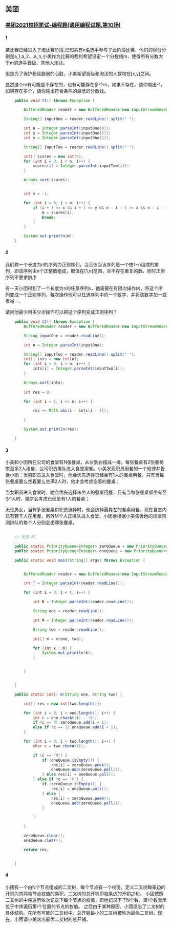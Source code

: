 

## 美团

### [美团2021校招笔试-编程题(通用编程试题,第10场)](https://www.nowcoder.com/test/28665343/summary)

#### 1

某比赛已经进入了淘汰赛阶段,已知共有n名选手参与了此阶段比赛，他们的得分分别是a_1,a_2….a_n,小美作为比赛的裁判希望设定一个分数线m，使得所有分数大于m的选手晋级，其他人淘汰。

但是为了保护粉丝脆弱的心脏，小美希望晋级和淘汰的人数均在[x,y]之间。

显然这个m有可能是不存在的，也有可能存在多个m，如果不存在，请你输出-1，如果存在多个，请你输出符合条件的最低的分数线。

```java
    public void t1() throws Exception {

        BufferedReader reader = new BufferedReader(new InputStreamReader(System.in));

        String[] inputOne = reader.readLine().split(" ");

        int n = Integer.parseInt(inputOne[0]);
        int x = Integer.parseInt(inputOne[1]);
        int y = Integer.parseInt(inputOne[2]);

        String[] inputTow = reader.readLine().split(" ");

        int[] scores = new int[n];
        for (int i = 0; i < n; i++) {
            scores[i] = Integer.parseInt(inputTow[i]);
        }

        Arrays.sort(scores);


        int m = -1;

        for (int i = 0; i < n; i++) {
            if (i + 1 >= x && i + 1 <= y && n - i - 1 >= x && n - i - 1 <= y) {
                m = scores[i];
                break;
            }
        }

        System.out.println(m);
    }

```

#### 2
我们称一个长度为n的序列为正则序列，当且仅当该序列是一个由1~n组成的排列，即该序列由n个正整数组成，取值在[1,n]范围，且不存在重复的数，同时正则序列不要求排序

有一天小团得到了一个长度为n的任意序列s，他需要在有限次操作内，将这个序列变成一个正则序列，每次操作他可以任选序列中的一个数字，并将该数字加一或者减一。

请问他最少用多少次操作可以把这个序列变成正则序列？

```java
    public void t2() throws Exception {
        BufferedReader reader = new BufferedReader(new InputStreamReader(System.in));

        String inputOne = reader.readLine();

        int n = Integer.parseInt(inputOne);

        String[] inputTwo = reader.readLine().split(" ");
        int[] ints = new int[n];
        for (int i = 0; i < n; i++) {
            ints[i] = Integer.parseInt(inputTwo[i]);
        }

        Arrays.sort(ints);
        
        int res = 0;

        for (int i = 1; i <= n; i++) {

            res += Math.abs(i - ints[i - 1]);

        }

        System.out.println(res);

    }

```

#### 3
小美和小团所在公司的食堂有N张餐桌，从左到右摆成一排，每张餐桌有2张餐椅供至多2人用餐，公司职员排队进入食堂用餐。小美发现职员用餐的一个规律并告诉小团：当男职员进入食堂时，他会优先选择已经坐有1人的餐桌用餐，只有当每张餐桌要么空着要么坐满2人时，他才会考虑空着的餐桌；

当女职员进入食堂时，她会优先选择未坐人的餐桌用餐，只有当每张餐桌都坐有至少1人时，她才会考虑已经坐有1人的餐桌；

无论男女，当有多张餐桌供职员选择时，他会选择最靠左的餐桌用餐。现在食堂内已有若干人在用餐，另外M个人正排队进入食堂，小团会根据小美告诉他的规律预测排队的每个人分别会坐哪张餐桌。

```java
    
    // 无法 AC

    public static PriorityQueue<Integer> zeroQueue = new PriorityQueue<>(((o1, o2) -> o1 - o2));
    public static PriorityQueue<Integer> oneQueue = new PriorityQueue<>(((o1, o2) -> o1 - o2));

    public static void main(String[] args) throws Exception {


        BufferedReader reader = new BufferedReader(new InputStreamReader(System.in));

        int T = Integer.parseInt(reader.readLine());

        for (int i = 0; i < T; i++) {

            int N = Integer.parseInt(reader.readLine());

            String one = reader.readLine();

            int M = Integer.parseInt(reader.readLine());

            String two = reader.readLine();

            int[] m = m(one, two);

            for (int k : m) {
                System.out.println(k);
            }


        }


    }

    public static int[] m(String one, String two) {

        int[] res = new int[two.length()];

        for (int i = 0; i < one.length(); i++) {
            int c = one.charAt(i) - '0';
            if (c == 0) zeroQueue.add(i + 1);
            else if (c == 1) oneQueue.add(i + 1);
        }

        for (int i = 0; i < two.length(); i++) {
            char c = two.charAt(i);

            if (c == 'M') {
                if (oneQueue.isEmpty()) {
                    res[i] = zeroQueue.peek();
                    oneQueue.add(zeroQueue.poll());
                } else res[i] = oneQueue.poll();
            } else if (c == 'F') {
                if (zeroQueue.isEmpty()) {
                    res[i] = oneQueue.poll();
                } else {
                    res[i] = zeroQueue.peek();
                    oneQueue.add(zeroQueue.poll());
                }

            }

        }

        zeroQueue.clear();
        oneQueue.clear();

        return res;


    }

```


#### 4

小团有一个由N个节点组成的二叉树，每个节点有一个权值。定义二叉树每条边的开销为其两端节点权值的乘积，二叉树的总开销即每条边的开销之和。
小团按照二叉树的中序遍历依次记录下每个节点的权值，即他记录下了N个数，第i个数表示位于中序遍历第i个位置的节点的权值。
之后由于某种原因，小团遗忘了二叉树的具体结构。在所有可能的二叉树中，总开销最小的二叉树被称为最优二叉树。现在，小团请小美求出最优二叉树的总开销。

